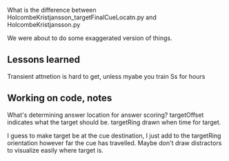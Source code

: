 What is the difference between HolcombeKristjansson_targetFinalCueLocatn.py and HolcombeKristjansson.py

We were about to do some exaggerated version of things.

## Lessons learned

Transient attnetion is hard to get, unless myabe you train Ss for hours

## Working on code, notes

What's determining answer location for answer scoring?
targetOffset indicates what the target should be. targetRing drawn when time for target.

I guess to make target be at the cue destination, I just add to the targetRing orientation however far the cue has travelled.  Maybe don't draw distractors to visualize easily where target is.